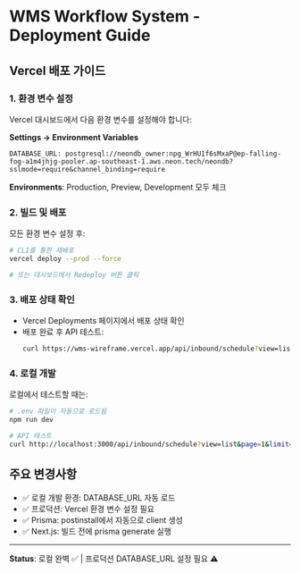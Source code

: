 # WMS Workflow System - Deployment Guide

## Vercel 배포 가이드

### 1. 환경 변수 설정

Vercel 대시보드에서 다음 환경 변수를 설정해야 합니다:

**Settings → Environment Variables**

```
DATABASE_URL: postgresql://neondb_owner:npg_WrHU1f6sMxaP@ep-falling-fog-a1m4jhjg-pooler.ap-southeast-1.aws.neon.tech/neondb?sslmode=require&channel_binding=require
```

**Environments**: Production, Preview, Development 모두 체크

### 2. 빌드 및 배포

모든 환경 변수 설정 후:

```bash
# CLI를 통한 재배포
vercel deploy --prod --force

# 또는 대시보드에서 Redeploy 버튼 클릭
```

### 3. 배포 상태 확인

- Vercel Deployments 페이지에서 배포 상태 확인
- 배포 완료 후 API 테스트:
  ```bash
  curl https://wms-wireframe.vercel.app/api/inbound/schedule?view=list&page=1&limit=1
  ```

### 4. 로컬 개발

로컬에서 테스트할 때는:

```bash
# .env 파일이 자동으로 로드됨
npm run dev

# API 테스트
curl http://localhost:3000/api/inbound/schedule?view=list&page=1&limit=1
```

## 주요 변경사항

- ✅ 로컬 개발 환경: DATABASE_URL 자동 로드
- ✅ 프로덕션: Vercel 환경 변수 설정 필요
- ✅ Prisma: postinstall에서 자동으로 client 생성
- ✅ Next.js: 빌드 전에 prisma generate 실행

---

**Status**: 로컬 완벽 ✅ | 프로덕션 DATABASE_URL 설정 필요 ⚠️
